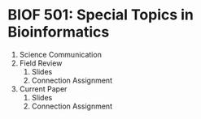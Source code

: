 # BIOF 501: Special Topics in Bioinformatics

1. Science Communication
1. Field Review
   1. Slides
   1. Connection Assignment
1. Current Paper
    1. Slides
    1. Connection Assignment
